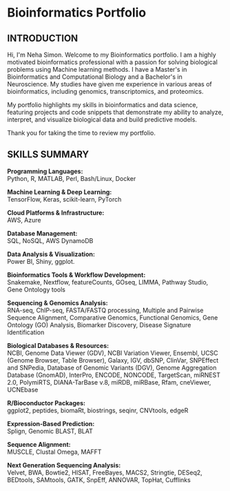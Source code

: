 # Bioinformatics Portfolio


## INTRODUCTION
Hi, I'm Neha Simon. Welcome to my Bioinformatics portfolio. I am a highly motivated bioinformatics professional with a passion for solving  biological problems using Machine learning methods. I have a Master's in Bioinformatics and Computational Biology and a Bachelor's in Neuroscience. My studies have given me experience in various areas of bioinformatics, including genomics, transcriptomics, and proteomics.

My portfolio highlights my skills in bioinformatics and data science, featuring projects and code snippets that demonstrate my ability to analyze, interpret, and visualize biological data and build predictive models.  

Thank you for taking the time to review my portfolio.

## SKILLS SUMMARY
**Programming Languages:**  
Python, R, MATLAB, Perl, Bash/Linux, Docker

**Machine Learning & Deep Learning:**  
TensorFlow, Keras, scikit-learn, PyTorch

**Cloud Platforms & Infrastructure:**  
AWS, Azure

**Database Management:**  
SQL, NoSQL, AWS DynamoDB

**Data Analysis & Visualization:**  
Power BI, Shiny, ggplot.

**Bioinformatics Tools & Workflow Development:**  
Snakemake, Nextflow, featureCounts, GOseq, LIMMA, Pathway Studio, Gene Ontology tools

**Sequencing & Genomics Analysis:**  
RNA-seq, ChIP-seq, FASTA/FASTQ processing, Multiple and Pairwise Sequence Alignment, Comparative Genomics, Functional Genomics, Gene Ontology (GO) Analysis, Biomarker Discovery, Disease Signature Identification

**Biological Databases & Resources:**  
NCBI, Genome Data Viewer (GDV), NCBI Variation Viewer, Ensembl, UCSC (Genome Browser, Table Browser), Galaxy, IGV, dbSNP, ClinVar, SNPEffect and SNPedia, Database of Genomic Variants (DGV), Genome Aggregation Database (GnomAD), InterPro, ENCODE, NONCODE, TargetScan, miRNEST 2.0, PolymiRTS, DIANA-TarBase v.8, miRDB, miRBase, Rfam, cneViewer, UCNEbase

**R/Bioconductor Packages:**  
ggplot2, peptides, biomaRt, biostrings, seqinr, CNVtools, edgeR

**Expression-Based Prediction:**  
Splign, Genomic BLAST, BLAT

**Sequence Alignment:**  
MUSCLE, Clustal Omega, MAFFT

**Next Generation Sequencing Analysis:**  
Velvet, BWA, Bowtie2, HISAT, FreeBayes, MACS2, Stringtie, DESeq2, BEDtools, SAMtools, GATK, SnpEff, ANNOVAR, TopHat, Cufflinks

